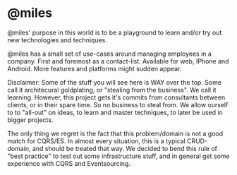 @miles
=======

@miles' purpose in this world is to be a playground to learn and/or try out new technologies and techniques. 

@miles has a small set of use-cases around managing employees in a company. First and foremost as a contact-list. Available for web, IPhone and Android.
More features and platforms might sudden appear.

Disclaimer:
Some of the stuff you will see here is WAY over the top. Some call it architecural goldplating, or "stealing from the business". We call it learning.
However, this project gets it's commits from consultants between clients, or in their spare time. So no business to steal from.
We allow ourself to to "all-out" on ideas, to learn and master techniques, to later be used in bigger projects.

The only thing we regret is the fact that this problem/domain is not a good match for CQRS/ES. In almost every situation, this is a typical CRUD-domain, and should be treated that way.
We decided to bend this rule of "best practice" to test out some infrastructure stuff, and in general get some experience with CQRS and Eventsourcing.
